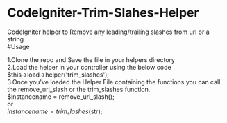 # CodeIgniter-Trim-Slahes-Helper
 CodeIgniter helper to Remove any leading/trailing slashes from  url or a  string<br>
 #Usage
 <br>
 
1.Clone the repo and Save the file in your helpers directory<br>
2.Load the helper in your controller using the below code<br>
$this->load->helper('trim_slashes');<br>
3.Once you've loaded the Helper File containing the functions you can call the remove_url_slash or the trim_slashes function.<br>
$instancename = remove_url_slash();<br>
or<br>
$instancename = trim_slashes($str);
